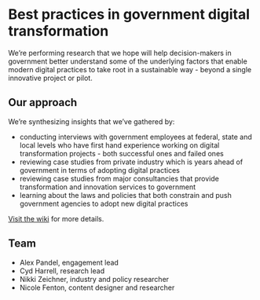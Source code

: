 # Best practices in government digital transformation

We’re performing research that we hope will help decision-makers in government better understand some of the underlying factors that enable modern digital practices to take root in a sustainable way - beyond a single innovative project or pilot.

## Our approach

We’re synthesizing insights that we’ve gathered by:

* conducting interviews with government employees at federal, state and local levels who have first hand experience working on digital transformation projects - both successful ones and failed ones
* reviewing case studies from private industry which is years ahead of government in terms of adopting digital practices  
* reviewing case studies from major consultancies that provide transformation and innovation services to government
* learning about the laws and policies that both constrain and push government agencies to adopt new digital practices

[Visit the wiki](https://github.com/18F/transformation-research/wiki) for more details.

## Team

* Alex Pandel, engagement lead  
* Cyd Harrell, research lead  
* Nikki Zeichner, industry and policy researcher
* Nicole Fenton, content designer and researcher

